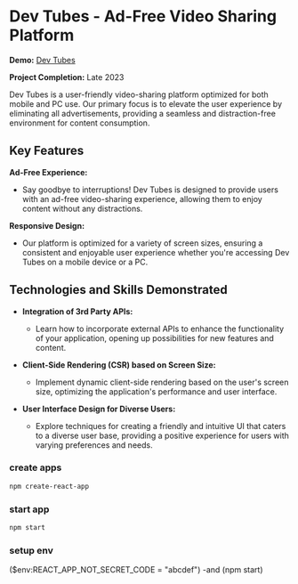 # Dev Tubes - Ad-Free Video Sharing Platform

**Demo:** [Dev Tubes](https://dev-tubes.vercel.app)

**Project Completion:** Late 2023

Dev Tubes is a user-friendly video-sharing platform optimized for both mobile and PC use. Our primary focus is to elevate the user experience by eliminating all advertisements, providing a seamless and distraction-free environment for content consumption.

## Key Features

**Ad-Free Experience:**

- Say goodbye to interruptions! Dev Tubes is designed to provide users with an ad-free video-sharing experience, allowing them to enjoy content without any distractions.

**Responsive Design:**

- Our platform is optimized for a variety of screen sizes, ensuring a consistent and enjoyable user experience whether you're accessing Dev Tubes on a mobile device or a PC.

## Technologies and Skills Demonstrated

- **Integration of 3rd Party APIs:**

  - Learn how to incorporate external APIs to enhance the functionality of your application, opening up possibilities for new features and content.

- **Client-Side Rendering (CSR) based on Screen Size:**

  - Implement dynamic client-side rendering based on the user's screen size, optimizing the application's performance and user interface.

- **User Interface Design for Diverse Users:**
  - Explore techniques for creating a friendly and intuitive UI that caters to a diverse user base, providing a positive experience for users with varying preferences and needs.

### create apps

```bash
npm create-react-app
```

### start app

```bash
npm start
```

### setup env

($env:REACT_APP_NOT_SECRET_CODE = "abcdef") -and (npm start)

